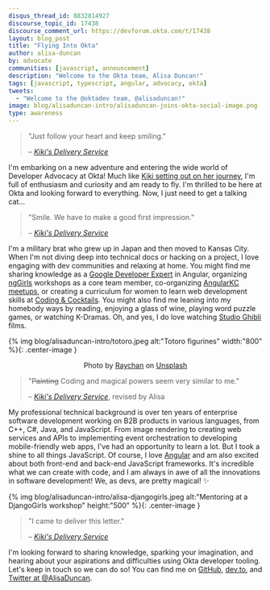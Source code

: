 ```yaml
---
disqus_thread_id: 8832814927
discourse_topic_id: 17438
discourse_comment_url: https://devforum.okta.com/t/17438
layout: blog_post
title: "Flying Into Okta"
author: alisa-duncan
by: advocate
communities: [javascript, announcement]
description: "Welcome to the Okta team, Alisa Duncan!"
tags: [javascript, typescript, angular, advocacy, okta]
tweets:
  - "Welcome to the @oktadev team, @alisaduncan!"
image: blog/alisaduncan-intro/alisaduncan-joins-okta-social-image.png
type: awareness
---
```

  
> "Just follow your heart and keep smiling."
>
> – <cite>[Kiki's Delivery Service](https://www.ghibli.jp/works/majo/)</cite>

I'm embarking on a new adventure and entering the wide world of Developer Advocacy at Okta! Much like [Kiki setting out on her journey](https://en.wikipedia.org/wiki/Kiki%27s_Delivery_Service#Plot), I'm full of enthusiasm and curiosity and am ready to fly. I'm thrilled to be here at Okta and looking forward to everything. Now, I just need to get a talking cat...

> "Smile. We have to make a good first impression."
>
> – <cite>[Kiki's Delivery Service](https://www.ghibli.jp/works/majo/)</cite>
 
I'm a military brat who grew up in Japan and then moved to Kansas City. When I'm not diving deep into technical docs or hacking on a project, I love engaging with dev communities and relaxing at home. You might find me sharing knowledge as a [Google Developer Expert](https://developers.google.com/community/experts) in Angular, organizing [ngGirls](https://www.ng-girls.org/) workshops as a core team member, co-organizing [AngularKC meetups](https://www.meetup.com/angularkc/), or creating a curriculum for women to learn web development skills at [Coding & Cocktails](https://codingandcocktails.kcwomenintech.org/). You might also find me leaning into my homebody ways by reading, enjoying a glass of wine, playing word puzzle games, or watching K-Dramas. Oh, and yes, I do love watching [Studio Ghibli](https://www.ghibli.jp/) films. 

{% img blog/alisaduncan-intro/totoro.jpeg alt:"Totoro figurines" width:"800" %}{: .center-image }

<p style="text-align:center">Photo by <a href="https://unsplash.com/@wx1993">Raychan</a> on <a href="https://unsplash.com">Unsplash</a></p>

> "~~Painting~~ Coding and magical powers seem very similar to me."
> 
> – <cite>[Kiki's Delivery Service](https://www.ghibli.jp/works/majo/)</cite>, revised by Alisa

My professional technical background is over ten years of enterprise software development working on B2B products in various languages, from C++, C#, Java, and JavaScript. From image rendering to creating web services and APIs to implementing event orchestration to developing mobile-friendly web apps, I've had an opportunity to learn a lot. But I took a shine to all things JavaScript. Of course, I love [Angular](https://angular.io) and am also excited about both front-end and back-end JavaScript frameworks. It's incredible what we can create with code, and I am always in awe of all the innovations in software development! We, as devs, are pretty magical! ✨

{% img blog/alisaduncan-intro/alisa-djangogirls.jpeg alt:"Mentoring at a DjangoGirls workshop" height:"500" %}{: .center-image }

> "I came to deliver this letter."
> 
> – <cite>[Kiki's Delivery Service](https://www.ghibli.jp/works/majo/)</cite>
  
I'm looking forward to sharing knowledge, sparking your imagination, and hearing about your aspirations and difficulties using Okta developer tooling. Let's keep in touch so we can do so! You can find me on [GitHub](https://github.com/alisaduncan), [dev.to](https://dev.to/alisaduncan), and [Twitter at @AlisaDuncan](https://twitter.com/alisaduncan).
